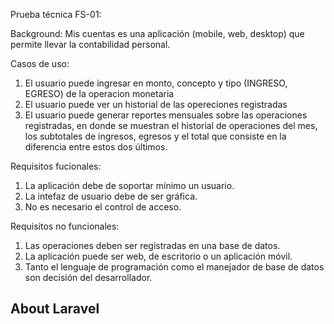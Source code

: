 Prueba técnica FS-01:

Background:
Mis cuentas es una aplicación (mobile,  web, desktop) que permite llevar la contabilidad  personal.

Casos de uso:
1) El usuario puede ingresar en monto, concepto y tipo (INGRESO, EGRESO) de la operacion monetaria
2) El usuario puede ver un historial de las opereciones registradas
3) El usuario puede generar reportes mensuales sobre las operaciones registradas, en donde se muestran el historial de operaciones del mes, los subtotales de ingresos, egresos  y el total que consiste en la diferencia entre estos dos últimos.

Requisitos fucionales:
1) La aplicación debe de soportar mínimo un usuario.
2) La intefaz de usuario debe de ser gráfica.
1) No es necesario el control de acceso.

Requisitos no funcionales:
1) Las operaciones deben ser registradas en una base de datos.
2) La aplicación puede ser web, de escritorio o un aplicación móvil.
3) Tanto el lenguaje de programación como el manejador de base de datos son decisión del desarrollador.
## About Laravel